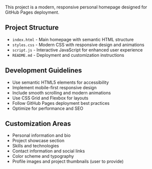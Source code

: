 <!-- GitHub Pages Personal Homepage Project Instructions -->

This project is a modern, responsive personal homepage designed for GitHub Pages deployment.

## Project Structure
- `index.html` - Main homepage with semantic HTML structure
- `styles.css` - Modern CSS with responsive design and animations
- `script.js` - Interactive JavaScript for enhanced user experience
- `README.md` - Deployment and customization instructions

## Development Guidelines
- Use semantic HTML5 elements for accessibility
- Implement mobile-first responsive design
- Include smooth scrolling and modern animations
- Use CSS Grid and Flexbox for layouts
- Follow GitHub Pages deployment best practices
- Optimize for performance and SEO

## Customization Areas
- Personal information and bio
- Project showcase section
- Skills and technologies
- Contact information and social links
- Color scheme and typography
- Profile images and project thumbnails (user to provide)